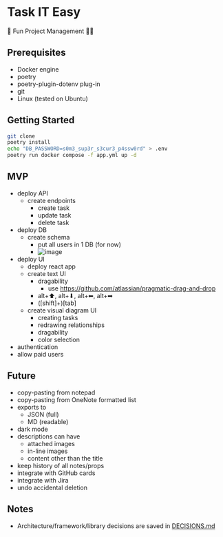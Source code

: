 # Task IT Easy

🎉 Fun Project Management 👨‍💼

## Prerequisites

- Docker engine
- poetry
- poetry-plugin-dotenv plug-in
- git
- Linux (tested on Ubuntu)

## Getting Started

```bash
git clone
poetry install
echo "DB_PASSWORD=s0m3_sup3r_s3cur3_p4ssw0rd" > .env
poetry run docker compose -f app.yml up -d
```

## MVP

- deploy API
  - create endpoints
    - create task
    - update task
    - delete task
- deploy DB
  - create schema
    * put all users in 1 DB (for now)
    * ![image](https://github.com/user-attachments/assets/ff9b6bad-6cc6-4eb8-b433-09b1637705e1)
- deploy UI
  - deploy react app
  - create text UI
    - dragability
      * use https://github.com/atlassian/pragmatic-drag-and-drop
    - alt+⬆, alt+⬇, alt+⬅, alt+➡
    - ([shift]+)[tab]
  - create visual diagram UI
    - creating tasks
    - redrawing relationships
    - dragability
    - color selection
- authentication
- allow paid users
 
## Future

- copy-pasting from notepad
- copy-pasting from OneNote formatted list
- exports to
  - JSON (full)
  - MD (readable)
- dark mode
- descriptions can have
  - attached images
  - in-line images
  - content other than the title
- keep history of all notes/props
- integrate with GitHub cards
- integrate with Jira
- undo accidental deletion

## Notes

- Architecture/framework/library decisions are saved in [DECISIONS.md](DECISIONS.md)
